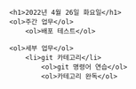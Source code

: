 <!DOCTYPE html>
<html lang="en">
<head>
    <meta charset="UTF-8">
    <meta http-equiv="X-UA-Compatible" content="IE=edge">
    <meta name="viewport" content="width=device-width, initial-scale=1.0">
    <title>Document</title>
</head>
<body>

    <h1>2022년 4월 26일 화요일</h1>
    <ol>주간 업무</ol>
        <ol>배포 테스트</ol>
    
    <ol>세부 업무</ol>
        <li>git 카테고리</li>
            <ol>git 명령어 연습</ol>
            <ol>카테고리 완독</ol>
    
</body>
</html>

